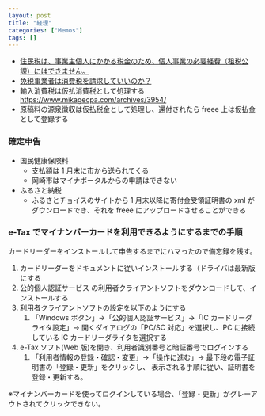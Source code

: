 ```yaml
---
layout: post
title: "経理"
categories: ["Memos"]
tags: []
---
```


- [住民税は、事業主個人にかかる税金のため、個人事業の必要経費（租税公課）にはできません。](https://www.freee.co.jp/kb/kb-blue-return/resident-tax/#content4)
- [免税事業者は消費税を請求していいのか？](https://biz.moneyforward.com/blog/40320/)
- 輸入消費税は仮払消費税として処理する https://www.mikagecpa.com/archives/3954/
- 原稿料の源泉徴収は仮払税金として処理し、還付されたら freee 上は仮払金として登録する

### 確定申告

- 国民健康保険料
  - 支払額は 1 月末に市から送られてくる
  - 岡崎市はマイナポータルからの申請はできない
- ふるさと納税
  - ふるさとチョイスのサイトから 1 月末以降に寄付金受領証明書の xml がダウンロードでき、それを freee にアップロードさせることができる

### e-Tax でマイナンバーカードを利用できるようにするまでの手順

カードリーダーをインストールして申告するまでにハマったので備忘録を残す。

1. カードリーダーをドキュメントに従いインストールする（ドライバは最新版にする
1. 公的個人認証サービス の利用者クライアントソフトをダウンロードして、インストールする
1. 利用者クライアントソフトの設定を以下のようにする
   1. 「Windows ボタン」→「公的個人認証サービス」→「IC カードリーダライタ設定」→ 開くダイアログの「PC/SC 対応」を選択し、PC に接続している IC カードリーダライタを選択する
1. e-Tax ソフト(Web 版)を開き、利用者識別番号と暗証番号でログインする
   1. 「利用者情報の登録・確認・変更」→「操作に進む」→ 最下段の電子証明書の「登録・更新」をクリックし、 表示される手順に従い、証明書を登録・更新する。

※マイナンバーカードを使ってログインしている場合、「登録・更新」がグレーアウトされてクリックできない。
